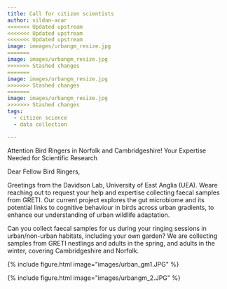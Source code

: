 ```yaml
---
title: Call for citizen scientists
author: vildan-acar
<<<<<<< Updated upstream
<<<<<<< Updated upstream
<<<<<<< Updated upstream
image: imeages/urbangm_resize.jpg
=======
image: images/urbangm_resize.jpg
>>>>>>> Stashed changes
=======
image: images/urbangm_resize.jpg
>>>>>>> Stashed changes
=======
image: images/urbangm_resize.jpg
>>>>>>> Stashed changes
tags:
  - citizen science
  - data collection

---
```


Attention Bird Ringers in Norfolk and Cambridgeshire! Your Expertise Needed for Scientific Research

Dear Fellow Bird Ringers,

Greetings from the Davidson Lab, University of East Anglia (UEA). Weare reaching out to request your help and expertise collecting faecal samples from GRETI. Our current project explores the gut microbiome and its potential links to cognitive behaviour in birds across urban gradients, to enhance our understanding of urban wildlife adaptation.

Can you collect faecal samples for us during your ringing sessions in urban/non-urban habitats, including your own garden? We are collecting samples from GRETI nestlings and adults in the spring, and adults in the winter, covering Cambridgeshire and Norfolk.

{%
  include figure.html
  image="images/urban_gm1.JPG"
%}

{%
  include figure.html
  image="images/urbangm_2.JPG"
%}